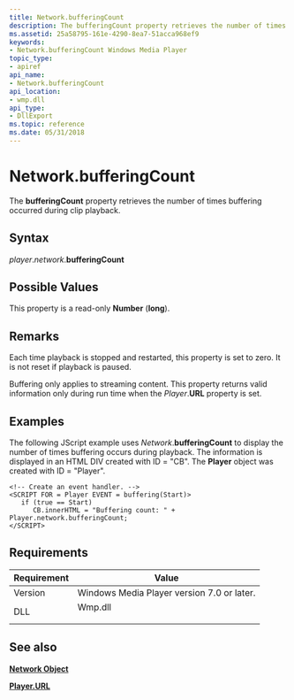 ```yaml
---
title: Network.bufferingCount
description: The bufferingCount property retrieves the number of times buffering occurred during clip playback.
ms.assetid: 25a58795-161e-4290-8ea7-51acca968ef9
keywords:
- Network.bufferingCount Windows Media Player
topic_type:
- apiref
api_name:
- Network.bufferingCount
api_location:
- wmp.dll
api_type:
- DllExport
ms.topic: reference
ms.date: 05/31/2018
---
```


# Network.bufferingCount

The **bufferingCount** property retrieves the number of times buffering occurred during clip playback.

## Syntax

*player*.*network*.**bufferingCount**

## Possible Values

This property is a read-only **Number** (**long**).

## Remarks

Each time playback is stopped and restarted, this property is set to zero. It is not reset if playback is paused.

Buffering only applies to streaming content. This property returns valid information only during run time when the *Player*.**URL** property is set.

## Examples

The following JScript example uses *Network*.**bufferingCount** to display the number of times buffering occurs during playback. The information is displayed in an HTML DIV created with ID = "CB". The **Player** object was created with ID = "Player".


```JScript
<!-- Create an event handler. -->
<SCRIPT FOR = Player EVENT = buffering(Start)>
   if (true == Start) 
      CB.innerHTML = "Buffering count: " + Player.network.bufferingCount;
</SCRIPT>

```



## Requirements



| Requirement | Value |
|--------------------|------------------------------------------------------------------------------------|
| Version<br/> | Windows Media Player version 7.0 or later.<br/>                              |
| DLL<br/>     | <dl> <dt>Wmp.dll</dt> </dl> |



## See also

<dl> <dt>

[**Network Object**](network-object.md)
</dt> <dt>

[**Player.URL**](player-url.md)
</dt> </dl>

 

 





